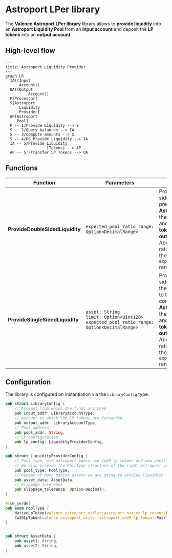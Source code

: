 # Astroport LPer library

The **Valence Astroport LPer library** library allows to **provide liquidity** into an **Astroport Liquidity Pool** from an **input account** and deposit the **LP tokens** into an **output account**.

## High-level flow

```mermaid
---
title: Astroport Liquidity Provider
---
graph LR
  IA((Input
      Account))
  OA((Output
		  Account))
  P[Processor]
  S[Astroport
      Liquidity
      Provider]
  AP[Astroport
     Pool]
  P -- 1/Provide Liquidity --> S
  S -- 2/Query balances --> IA
  S -- 3/Compute amounts --> S
  S -- 4/Do Provide Liquidity --> IA
  IA -- 5/Provide Liquidity
				  [Tokens] --> AP
  AP -- 5'/Transfer LP Tokens --> OA

```

## Functions

| Function    | Parameters | Description |
|-------------|------------|-------------|
| **ProvideDoubleSidedLiquidity** | `expected_pool_ratio_range: Option<DecimalRange>` | Provide double-sided liquidity to the pre-configured **Astroport Pool** from the **input account**, and deposit the **LP tokens** into the **output account**. Abort it the pool ratio is not within the `expected_pool_ratio` range (if specified). |
| **ProvideSingleSidedLiquidity** | `asset: String`<br>`limit: Option<Uint128>`<br>`expected_pool_ratio_range: Option<DecimalRange>` | Provide single-sided liquidity for the specified `asset` to the pre-configured **Astroport Pool** from the **input account**, and deposit the **LP tokens** into the **output account**. Abort it the pool ratio is not within the `expected_pool_ratio` range (if specified). |

## Configuration

The library is configured on instantiation via the `LibraryConfig` type.

```rust
pub struct LibraryConfig {
    // Account from which the funds are LPed
    pub input_addr: LibraryAccountType,
    // Account to which the LP tokens are forwarded
    pub output_addr: LibraryAccountType,
    // Pool address
    pub pool_addr: String,
    // LP configuration
    pub lp_config: LiquidityProviderConfig,
}

pub struct LiquidityProviderConfig {
    // Pool type, old Astroport pools use Cw20 lp tokens and new pools use native tokens, so we specify here what kind of token we are going to get.
    // We also provide the PairType structure of the right Astroport version that we are going to use for each scenario
    pub pool_type: PoolType,
    // Denoms of both native assets we are going to provide liquidity for
    pub asset_data: AssetData,
    // Slippage tolerance
    pub slippage_tolerance: Option<Decimal>,
}

#[cw_serde]
pub enum PoolType {
    NativeLpToken(valence_astroport_utils::astroport_native_lp_token::PairType),
    Cw20LpToken(valence_astroport_utils::astroport_cw20_lp_token::PairType),
}


pub struct AssetData {
    pub asset1: String,
    pub asset2: String,
}
```

